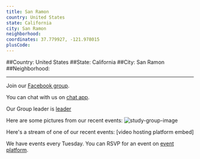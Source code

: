 ```yaml
---
title: San Ramon
country: United States
state: California
city: San Ramon
neighborhood: 
coordinates: 37.779927, -121.978015
plusCode:
---
```


##Country: United States
##State: California
##City: San Ramon
##Neighborhood: 
*****
Join our [Facebook group](https://www.facebook.com/groups/free.code.camp.sanramon).

You can chat with us on [chat app]().

Our Group leader is [leader]()

Here are some pictures from our recent events:
![study-group-image]()

Here's a stream of one of our recent events:
[video hosting platform embed]

We have events every Tuesday. You can RSVP for an event on [event platform]().
